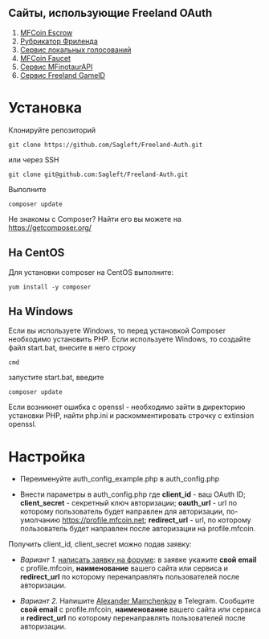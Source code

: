 ## Сайты, использующие Freeland OAuth

 1. [MFCoin Escrow](https://bazar.mfcoin.net)
 2. [Рубрикатор Фриленда](https://pages.freeland.land)
 3. [Сервис локальных голосований](https://vote.mfcoin.su/)
 4. [MFCoin Faucet](https://faucet.mfcoin.su/)
 5. [Сервис MFinotaurAPI](https://mfinotaur.mfcoin.su)
 6. [Сервис Freeland GameID](https://freeland-game.ru/)

# Установка

Клонируйте репозиторий
```
git clone https://github.com/Sagleft/Freeland-Auth.git
```
или через SSH
```
git clone git@github.com:Sagleft/Freeland-Auth.git
```
Выполните
```
composer update
```
Не знакомы с Composer? Найти его вы можете на https://getcomposer.org/
## На CentOS
Для установки composer на CentOS выполните:
```
yum install -y composer
```
## На Windows
Если вы используете Windows, то перед установкой Composer необходимо установить PHP.
Если используете Windows, то создайте файл start.bat, внесите в него строку
```
cmd
```
запустите start.bat, введите
```
composer update
```
Если возникнет ошибка с openssl - необходимо зайти в директорию установки PHP, найти php.ini и раскомментировать строчку с extinsion openssl.
# Настройка
* Переименуйте auth_config_example.php в auth_config.php

* Внести параметры в auth_config.php
где **client_id** - ваш OAuth ID;
**client_secret** - секретный ключ авторизации;
**oauth_url** - url по которому пользователь будет направлен для авторизации, по-умолчанию https://profile.mfcoin.net;
**redirect_url** - url, по которому пользователь будет направлен после авторизации на profile.mfcoin.

Получить client_id, client_secret можно подав заявку:

* *Вариант 1.*
[написать заявку на форуме](https://forum.mfcoin.net/topic/278): в заявке укажите **свой email** с profile.mfcoin, **наименование** вашего сайта или сервиса и **redirect_url** по которому перенаправлять пользователей после авторизации.

* *Вариант 2.*
Напишите [Alexander Mamchenkov](https://tele.click/alex_mamchenkov) в Telegram. Сообщите **свой email** с profile.mfcoin, **наименование** вашего сайта или сервиса и **redirect_url** по которому перенаправлять пользователей после авторизации.
